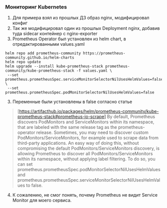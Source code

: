 ### Мониторинг Kubernetes
1. Для примера взял из прошлых ДЗ образ nginx, модифицировал конфиг
1. Так же модифицировал один из прошлых Deployment nginx, добавив туда sidecar контейнер с nginx-exporter
2. Prometheus Operator был установлен из helm chart, в отредактированными values.yaml

```
helm repo add prometheus-community https://prometheus-community.github.io/helm-charts
helm repo update
helm upgrade --install kube-prometheus-stack prometheus-community/kube-prometheus-stack -f values.yaml \
 --set prometheus.prometheusSpec.serviceMonitorSelectorNilUsesHelmValues=false \
 --set prometheus.prometheusSpec.podMonitorSelectorNilUsesHelmValues=false
```

3. Переменные были установлены в false согласно статье
> [https://artifacthub.io/packages/helm/prometheus-community/kube-prometheus-stack#prometheus-io-scrape]
> By default, Prometheus discovers PodMonitors and ServiceMonitors within its namespace, that are labeled with the same release tag as the prometheus-operator release. 
> Sometimes, you may need to discover custom PodMonitors/ServiceMonitors, for example used to scrape data from third-party applications. An easy way of doing this, without compromising the default PodMonitors/ServiceMonitors discovery, is allowing Prometheus to discover all PodMonitors/ServiceMonitors within its namespace, without applying label filtering. 
> To do so, you can set prometheus.prometheusSpec.podMonitorSelectorNilUsesHelmValues and prometheus.prometheusSpec.serviceMonitorSelectorNilUsesHelmValues to false.

4. К сожалению, не смог понять, почему Prometheus не видит Service Monitor для моего сервиса.